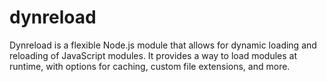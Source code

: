 # dynreload
Dynreload is a flexible Node.js module that allows for dynamic loading and reloading of JavaScript modules. It provides a way to load modules at runtime, with options for caching, custom file extensions, and more.
